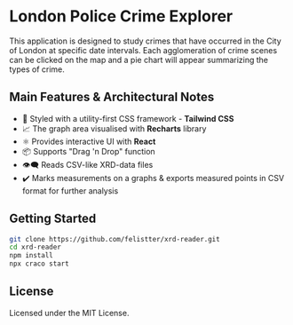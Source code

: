 
# London Police Crime Explorer

This application is designed to study crimes that have occurred in the City of London at specific date intervals. Each agglomeration of crime scenes can be clicked on the map and a pie chart will appear summarizing the types of crime.

## Main Features & Architectural Notes

- :art: Styled with a utility-first CSS framework - **Tailwind CSS**
- :chart_with_upwards_trend: The graph area visualised with **Recharts** library 
- :atom_symbol: Provides interactive UI with **React**
- :package: Supports "Drag 'n Drop" function
- :eye_speech_bubble: Reads CSV-like XRD-data files
- :heavy_check_mark: Marks measurements on a graphs & exports measured points in CSV format for further analysis


## Getting Started

```bash
git clone https://github.com/felistter/xrd-reader.git
cd xrd-reader 
npm install
npx craco start
```

## License

Licensed under the MIT License.

